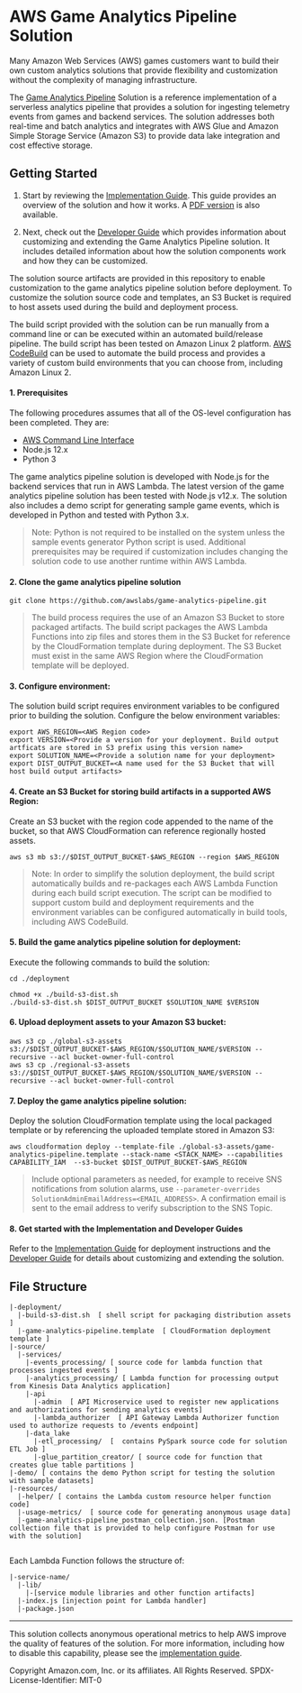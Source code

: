 # AWS Game Analytics Pipeline Solution
Many Amazon Web Services (AWS) games customers want to build their own custom analytics solutions that provide flexibility and customization without the complexity of managing infrastructure. 

The [Game Analytics Pipeline](https://aws.amazon.com/solutions/implementations/game-analytics-pipeline/) Solution is a reference implementation of a serverless analytics pipeline that provides a solution for ingesting telemetry events from games and backend services. The solution addresses both real-time and batch analytics and integrates with AWS Glue and Amazon Simple Storage Service (Amazon S3) to provide data lake integration and cost effective storage.

## Getting Started

1. Start by reviewing the [Implementation Guide](https://docs.aws.amazon.com/solutions/latest/game-analytics-pipeline/welcome.html). This guide provides an overview of the solution and how it works. A [PDF version](https://docs.aws.amazon.com/solutions/latest/game-analytics-pipeline/game-analytics-pipeline.pdf) is also available.

2. Next, check out the [Developer Guide](https://solutions-reference.s3.amazonaws.com/game-analytics-pipeline/latest/game-analytics-pipeline-developer-guide.pdf) which provides information about customizing and extending the Game Analytics Pipeline solution. It includes detailed information about how the solution components work and how they can be customized.

The solution source artifacts are provided in this repository to enable customization to the game analytics pipeline solution before deployment. To customize the solution source code and templates, an S3 Bucket is required to host assets used during the build and deployment process.

The build script provided with the solution can be run manually from a command line or can be executed within an automated build/release pipeline. The build script has been tested on Amazon Linux 2 platform. [AWS CodeBuild](https://aws.amazon.com/codebuild/) can be used to automate the build process and provides a variety of custom build environments that you can choose from, including Amazon Linux 2.

#### 1. Prerequisites
The following procedures assumes that all of the OS-level configuration has been completed. They are:

* [AWS Command Line Interface](https://aws.amazon.com/cli/)
* Node.js 12.x
* Python 3

The game analytics pipeline solution is developed with Node.js for the backend services that run in AWS Lambda. The latest version of the game analytics pipeline solution has been tested with Node.js v12.x. The solution also includes a demo script for generating sample game events, which is developed in Python and tested with Python 3.x. 

> Note: Python is not required to be installed on the system unless the sample events generator Python script is used. Additional prerequisites may be required if customization includes changing the solution code to use another runtime within AWS Lambda.
  
#### 2. Clone the game analytics pipeline solution

```
git clone https://github.com/awslabs/game-analytics-pipeline.git
```

> The build process requires the use of an Amazon S3 Bucket to store packaged artifacts. The build script packages the AWS Lambda Functions into zip files and stores them in the S3 Bucket for reference by the CloudFormation template during deployment. The S3 Bucket must exist in the same AWS Region where the CloudFormation template will be deployed. 
	
#### 3. Configure environment:
The solution build script requires environment variables to be configured prior to building the solution. Configure the below environment variables:

```
export AWS_REGION=<AWS Region code>
export VERSION=<Provide a version for your deployment. Build output artficats are stored in S3 prefix using this version name>
export SOLUTION_NAME=<Provide a solution name for your deployment>   
export DIST_OUTPUT_BUCKET=<A name used for the S3 Bucket that will host build output artifacts>
```

#### 4. Create an S3 Bucket for storing build artifacts in a supported AWS Region:

Create an S3 bucket with the region code appended to the name of the bucket, so that AWS CloudFormation can reference regionally hosted assets.

```
aws s3 mb s3://$DIST_OUTPUT_BUCKET-$AWS_REGION --region $AWS_REGION
```

> Note: In order to simplify the solution deployment, the build script automatically builds and re-packages each AWS Lambda Function during each build script execution. The script can be modified to support custom build and deployment requirements and the environment variables can be configured automatically in build tools, including AWS CodeBuild.

#### 5. Build the game analytics pipeline solution for deployment:
Execute the following commands to build the solution:

``` 
cd ./deployment
```

```
chmod +x ./build-s3-dist.sh
./build-s3-dist.sh $DIST_OUTPUT_BUCKET $SOLUTION_NAME $VERSION
``` 

#### 6. Upload deployment assets to your Amazon S3 bucket:

```
aws s3 cp ./global-s3-assets s3://$DIST_OUTPUT_BUCKET-$AWS_REGION/$SOLUTION_NAME/$VERSION --recursive --acl bucket-owner-full-control
aws s3 cp ./regional-s3-assets s3://$DIST_OUTPUT_BUCKET-$AWS_REGION/$SOLUTION_NAME/$VERSION --recursive --acl bucket-owner-full-control
```

#### 7. Deploy the game analytics pipeline solution:
Deploy the solution CloudFormation template using the local packaged template or by referencing the uploaded template stored in Amazon S3:

```
aws cloudformation deploy --template-file ./global-s3-assets/game-analytics-pipeline.template --stack-name <STACK_NAME> --capabilities CAPABILITY_IAM  --s3-bucket $DIST_OUTPUT_BUCKET-$AWS_REGION
```

> Include optional parameters as needed, for example to receive SNS notifications from solution alarms, use ```--parameter-overrides SolutionAdminEmailAddress=<EMAIL_ADDRESS>```. A confirmation email is sent to the email address to verify subscription to the SNS Topic.

#### 8. Get started with the Implementation and Developer Guides

Refer to the [Implementation Guide](https://docs.aws.amazon.com/solutions/latest/game-analytics-pipeline/welcome.html) for deployment instructions and the [Developer Guide](https://solutions-reference.s3.amazonaws.com/game-analytics-pipeline/latest/game-analytics-pipeline-developer-guide.pdf) for details about customizing and extending the solution.

## File Structure 
 
``` 
|-deployment/ 
  |-build-s3-dist.sh  [ shell script for packaging distribution assets ] 
  |-game-analytics-pipeline.template  [ CloudFormation deployment template ] 
|-source/ 
  |-services/
    |-events_processing/ [ source code for lambda function that processes ingested events ]
  	|-analytics_processing/ [ Lambda function for processing output from Kinesis Data Analytics application]
  	|-api
  	  |-admin  [ API Microservice used to register new applications and authorizations for sending analytics events]
  	  |-lambda_authorizer  [ API Gateway Lambda Authorizer function used to authorize requests to /events endpoint]
  	|-data_lake  
   	  |-etl_processing/  [  contains PySpark source code for solution ETL Job ]
   	  |-glue_partition_creator/ [ source code for function that creates glue table partitions ]
|-demo/ [ contains the demo Python script for testing the solution with sample datasets]
|-resources/
  |-helper/ [ contains the Lambda custom resource helper function code] 
  |-usage-metrics/	[ source code for generating anonymous usage data]
  |-game-analytics-pipeline_postman_collection.json. [Postman collection file that is provided to help configure Postman for use with the solution]
  	 
``` 

Each Lambda Function follows the structure of:

```
|-service-name/
  |-lib/
    |-[service module libraries and other function artifacts]
  |-index.js [injection point for Lambda handler]
  |-package.json
``` 
*** 

This solution collects anonymous operational metrics to help AWS improve the
quality of features of the solution. For more information, including how to disable
this capability, please see the [implementation guide](_https://docs.aws.amazon.com/solutions/latest/game-analytics-pipeline/collection-of-operational-metrics.html_). 

 
Copyright Amazon.com, Inc. or its affiliates. All Rights Reserved.
SPDX-License-Identifier: MIT-0
